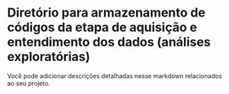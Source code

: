 # Diretório para armazenamento de códigos da etapa de aquisição e entendimento dos dados (análises exploratórias) 

Você pode adicionar descrições detalhadas nesse markdown relacionados ao seu projeto.